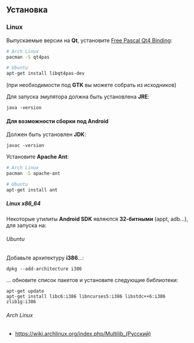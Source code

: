 Установка
---------

### Linux

Выпускаемые версии на **Qt**, установите [Free Pascal Qt4 Binding](http://users.telenet.be/Jan.Van.hijfte/qtforfpc/fpcqt4.html):

``` bash
# Arch Linux
pacman -S qt4pas

# Ubuntu
apt-get install libqt4pas-dev
```

(при необходимости под **GTK** вы можете собрать из исходников)

Для запуска эмулятора должна быть установлена **JRE**:

```
java -version
```

#### Для возможности сборки под Android

Должен быть установлен **JDK**:

```
javac -version
```

Установите **Apache Ant**:

``` bash
# Arch Linux
pacman -S apache-ant

# Ubuntu
apt-get install ant
```

##### Linux x86_64

Некоторые утилиты **Android SDK** являются **32-битными** (appt, adb...), для запуска на:

###### Ubuntu

Добавьте архитектуру **i386**...:

```
dpkg --add-architecture i386
```

... обновите список пакетов и установите следующие библиотеки:

```
apt-get update
apt-get install libc6:i386 libncurses5:i386 libstdc++6:i386 zlib1g:i386
```

###### Arch Linux

- https://wiki.archlinux.org/index.php/Multilib_(Русский)
